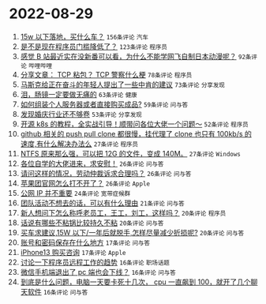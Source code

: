 # 2022-08-29

1. [15w 以下落地，买什么车？](https://www.v2ex.com/t/876096) `156条评论` `汽车`
1. [是不是现在程序员门槛降低了？](https://www.v2ex.com/t/876178) `123条评论` `程序员`
1. [感觉 B 站最近实在没新番可以看，为什么不能学网飞自制日本动漫呢？](https://www.v2ex.com/t/876109) `92条评论` `哔哩哔哩`
1. [分享文章： TCP 粘包？ TCP 警察什么梗](https://www.v2ex.com/t/876066) `78条评论` `程序员`
1. [马斯克给正在奋斗的年轻人提出了一些中肯的建议](https://www.v2ex.com/t/876075) `73条评论` `分享发现`
1. [泪，肠镜一定要做无痛的](https://www.v2ex.com/t/876216) `63条评论` `健康`
1. [如何组装个人服务器或者直接购买成品?](https://www.v2ex.com/t/876086) `59条评论` `问与答`
1. [发现婚庆行业还不够卷](https://www.v2ex.com/t/876169) `53条评论` `分享发现`
1. [开源 k8s 的教程，全实战引导！顺带问各位大佬一个问题～](https://www.v2ex.com/t/876087) `52条评论` `程序员`
1. [github 相关的 push pull clone 都很慢，挂代理了 clone 也只有 100kb/s 的速度,有什么解决办法么](https://www.v2ex.com/t/876241) `27条评论` `程序员`
1. [NTFS 原来那么强，可以把 12G 的文件，变成 140M。](https://www.v2ex.com/t/876196) `27条评论` `Windows`
1. [各位自学的大佬进来，求安慰！](https://www.v2ex.com/t/876325) `26条评论` `问与答`
1. [请问这样的情况，劳动仲裁诉求合理吗？](https://www.v2ex.com/t/876127) `26条评论` `问与答`
1. [苹果团官网怎么打不开了？](https://www.v2ex.com/t/876089) `26条评论` `Apple`
1. [公网 IP 并不重要](https://www.v2ex.com/t/876166) `24条评论` `宽带症候群`
1. [团队活动不想去的话，可以有什么理由](https://www.v2ex.com/t/876259) `21条评论` `问与答`
1. [新人想问下怎么称呼老员工，王工，刘工，这样吗？](https://www.v2ex.com/t/876341) `20条评论` `程序员`
1. [话说有哪些不粘锅比较持久不粘](https://www.v2ex.com/t/876279) `20条评论` `问与答`
1. [买车求建议,15W 以下/一年后就脱手,怎样尽量减少折损呢?](https://www.v2ex.com/t/876156) `20条评论` `问与答`
1. [账号和密码保存在什么地方](https://www.v2ex.com/t/876121) `17条评论` `问与答`
1. [iPhone13 购买咨询](https://www.v2ex.com/t/876095) `17条评论` `Apple`
1. [讨论一下程序员远程工作的趋势](https://www.v2ex.com/t/876208) `16条评论` `职场话题`
1. [微信手机端退出了 pc 端也会下线？](https://www.v2ex.com/t/876144) `16条评论` `问与答`
1. [到底是什么问题，电脑一天要卡死十几次， cpu 一直飙到 100，就开了几个聊天软件](https://www.v2ex.com/t/876136) `16条评论` `问与答`
